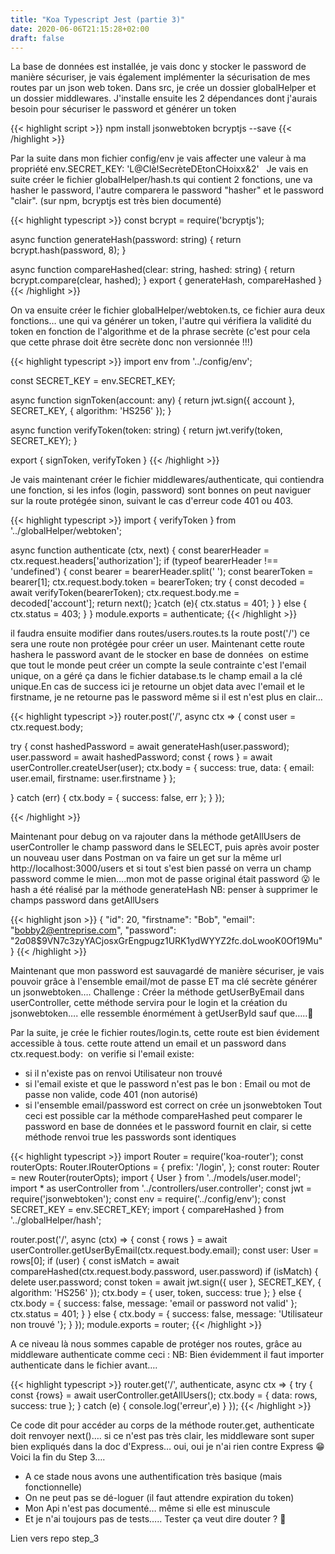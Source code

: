 ```yaml
---
title: "Koa Typescript Jest (partie 3)"
date: 2020-06-06T21:15:28+02:00
draft: false
---
```


La base de données est installée, je vais donc y stocker le password de manière sécuriser, je vais également implémenter la sécurisation de mes routes par un json web token.
Dans src, je crée un dossier globalHelper et un dossier middlewares.
J'installe ensuite les 2 dépendances dont j'aurais besoin pour sécuriser le password et générer un token

{{< highlight script >}}
npm install jsonwebtoken bcryptjs --save
{{< /highlight >}}

Par la suite dans mon fichier config/env je vais affecter une valeur à ma propriété env.SECRET_KEY: 'L@Clè!SecrèteDEtonCHoixx&2'  
Je vais en suite créer le fichier globalHelper/hash.ts qui contient 2 fonctions, une va hasher le password, l'autre comparera le password "hasher" et le password "clair". (sur npm,  bcryptjs est très bien documenté)

{{< highlight typescript >}}
const bcrypt = require('bcryptjs');

async function generateHash(password: string) {
return bcrypt.hash(password, 8);
}

async function compareHashed(clear: string, hashed: string) {
return bcrypt.compare(clear, hashed);
}
export {
generateHash,
compareHashed
}
{{< /highlight >}}

On va ensuite créer le fichier globalHelper/webtoken.ts, ce fichier aura deux fonctions… une qui va générer un token, l'autre qui vérifiera la validité du token en fonction de l'algorithme et de la phrase secrète (c'est pour cela que cette phrase doit être secrète donc non versionnée !!!)

{{< highlight typescript >}}
import env from '../config/env';


const SECRET_KEY = env.SECRET_KEY;


async function signToken(account: any) {
return jwt.sign({ account }, SECRET_KEY, { algorithm: 'HS256' });
}


async function verifyToken(token: string) {
return jwt.verify(token, SECRET_KEY);
}


export {
signToken,
verifyToken
}
{{< /highlight >}}

Je vais maintenant créer le fichier middlewares/authenticate, qui contiendra une fonction, si les infos (login, password) sont bonnes on peut naviguer sur la route protégée sinon, suivant le cas d'erreur code 401 ou 403.

{{< highlight typescript >}}
import { verifyToken } from '../globalHelper/webtoken';


async function authenticate (ctx, next) {
const bearerHeader = ctx.request.headers['authorization'];
if (typeof bearerHeader !== 'undefined') {
const bearer = bearerHeader.split(' ');
const bearerToken = bearer[1];
ctx.request.body.token = bearerToken;
try {
     const decoded = await verifyToken(bearerToken);
     ctx.request.body.me = decoded['account'];
     return next();
    }catch (e){
ctx.status = 401;
     }
  } else {
ctx.status = 403;
  }
}
module.exports = authenticate;
{{< /highlight >}}

il faudra ensuite modifier dans routes/users.routes.ts la route post('/') ce sera une route non protégée pour créer un user.
Maintenant cette route hashera le password avant de le stocker en base de données
 on estime que tout le monde peut créer un compte la seule contrainte c'est l'email unique, on a géré ça dans le fichier database.ts le champ email a la clé unique.En cas de success ici je retourne un objet data avec l'email et le firstname, je ne retourne pas le password même si il est n'est plus en clair…

{{< highlight typescript >}}
router.post('/', async ctx => {
const user = ctx.request.body;


try {
 const hashedPassword = await generateHash(user.password);
 user.password = await hashedPassword;
 const { rows } = await userController.createUser(user);
 ctx.body = { success: true, data: { email: user.email, firstname:     user.firstname } };


} catch (err) {
ctx.body = { success: false, err };
}
});

{{< /highlight >}}

Maintenant pour debug on va rajouter dans la méthode getAllUsers de userController le champ password dans le SELECT, puis après avoir poster un nouveau user dans Postman on va faire un get sur la même url http://localhost:3000/users et si tout s'est bien passé on verra un champ password comme le mien….mon mot de passe original était password  😮
le hash a été réalisé par la méthode generateHash
NB: penser à supprimer le champs password dans getAllUsers

{{< highlight json >}}
{
"id": 20,
"firstname": "Bob",
"email": "bobby2@entreprise.com",
"password": "$2a$08$9VN7c3zyYACjosxGrEngpugz1URK1ydWYYZ2fc.doLwooK0Of19Mu"
}
{{< /highlight >}}

Maintenant que mon password est sauvagardé de manière sécuriser, je vais pouvoir grâce à l'ensemble email/mot de passe ET ma clé secrète générer un jsonwebtoken….
Challenge : Créer la méthode getUserByEmail dans userController, cette méthode servira pour le login et la création du jsonwebtoken…. elle ressemble énormément à getUserById sauf que…..🤔


Par la suite, je crée le fichier routes/login.ts, cette route est bien évidement accessible à tous.
cette route attend un email et un password dans ctx.request.body: 
on verifie si l'email existe:

- si il n'existe pas on renvoi Utilisateur non trouvé
- si l'email existe et que le password n'est pas le bon : Email ou mot de passe non valide, code 401 (non autorisé)
- si l'ensemble email/password est correct on crée un jsonwebtoken
Tout ceci est possible car la méthode compareHashed peut comparer le password en base de données et le password fournit en clair, si cette méthode renvoi true les passwords sont identiques

{{< highlight typescript >}}
import Router = require('koa-router');
const routerOpts: Router.IRouterOptions = { prefix: '/login', };
const router: Router = new Router(routerOpts);
import { User } from '../models/user.model';
import * as userController from '../controllers/user.controller';
const jwt = require('jsonwebtoken');
const env = require('../config/env');
const SECRET_KEY = env.SECRET_KEY;
import { compareHashed } from '../globalHelper/hash';


router.post('/', async (ctx) => {
const { rows } = await userController.getUserByEmail(ctx.request.body.email);
const user: User = rows[0];
if (user) {
const isMatch = await compareHashed(ctx.request.body.password, user.password)
if (isMatch) {
delete user.password;
const token = await jwt.sign({ user }, SECRET_KEY, { algorithm: 'HS256' });
ctx.body = { user, token, success: true };
} else {
ctx.body = { success: false, message: 'email or password not valid' };
ctx.status = 401;
}
} else {
ctx.body = { success: false, message: 'Utilisateur non trouvé
'};
}
});
module.exports = router;
{{< /highlight >}}

A ce niveau là nous sommes capable de protéger nos routes, grâce au middleware authenticate comme ceci :
NB: Bien évidemment il faut importer authenticate dans le fichier avant….

{{< highlight typescript >}}
router.get('/', authenticate, async ctx => {
try {
  const  {rows}  = await userController.getAllUsers();
  ctx.body = { data: rows, success: true };
  } catch (e) {
    console.log('erreur',e)
  }
});
{{< /highlight >}}

Ce code dit pour accéder au corps de la méthode router.get, authenticate doit renvoyer next()…. si ce n'est pas très clair, les middleware sont super bien expliqués dans la doc d'Express… oui, oui je n'ai rien contre Express  😁
Voici la fin du Step 3…. 
- A ce stade nous avons une authentification très basique (mais fonctionnelle)
- On ne peut pas se dé-loguer (il faut attendre expiration du token)
- Mon Api n'est pas documenté… même si elle est minuscule
- Et je n'ai toujours pas de tests….. Tester ça veut dire douter ? 🤔

Lien vers repo step_3

